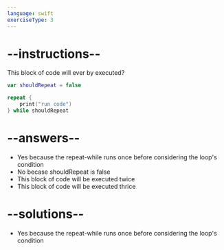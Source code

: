 ```yaml
---
language: swift
exerciseType: 3
---
```


# --instructions--

This block of code will ever by executed?
```swift
var shouldRepeat = false

repeat {
    print("run code")
} while shouldRepeat
```

# --answers--

- Yes because the repeat-while runs once before considering the loop's condition
- No becase shouldRepeat is false
- This block of code will be executed twice
- This block of code will be executed thrice

# --solutions--

- Yes because the repeat-while runs once before considering the loop's condition
